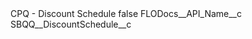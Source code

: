 <?xml version="1.0" encoding="UTF-8"?>
<CustomMetadata xmlns="http://soap.sforce.com/2006/04/metadata" xmlns:xsi="http://www.w3.org/2001/XMLSchema-instance" xmlns:xsd="http://www.w3.org/2001/XMLSchema">
    <label>CPQ - Discount Schedule</label>
    <protected>false</protected>
    <values>
        <field>FLODocs__API_Name__c</field>
        <value xsi:type="xsd:string">SBQQ__DiscountSchedule__c</value>
    </values>
</CustomMetadata>
